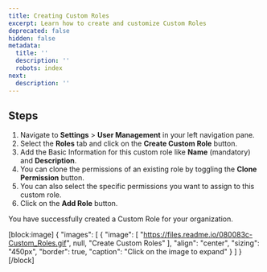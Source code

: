 ```yaml
---
title: Creating Custom Roles
excerpt: Learn how to create and customize Custom Roles
deprecated: false
hidden: false
metadata:
  title: ''
  description: ''
  robots: index
next:
  description: ''
---
```

## Steps

1. Navigate to **Settings** > **User Management** in your left navigation pane.
2. Select the **Roles** tab and click on the **Create Custom Role** button.
3. Add the Basic Information for this custom role like **Name** (mandatory) and **Description**. 
4. You can clone the permissions of an existing role by toggling the **Clone Permission** button.
5. You can also select the specific permissions you want to assign to this custom role. 
6. Click on the **Add Role** button.

You have successfully created a Custom Role for your organization.

[block:image]
{
  "images": [
    {
      "image": [
        "https://files.readme.io/080083c-Custom_Roles.gif",
        null,
        "Create Custom Roles"
      ],
      "align": "center",
      "sizing": "450px",
      "border": true,
      "caption": "Click on the image to expand"
    }
  ]
}
[/block]